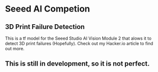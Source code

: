 # Seeed AI Competion 
## 3D Print Failure Detection
This is a tf model for the Seeed Studio AI Vision Module 2 that alows it to detect 3D print failures (Hopefully).
Check out my Hacker.io article to find out more.
## This is still in development, so it is not perfect.
